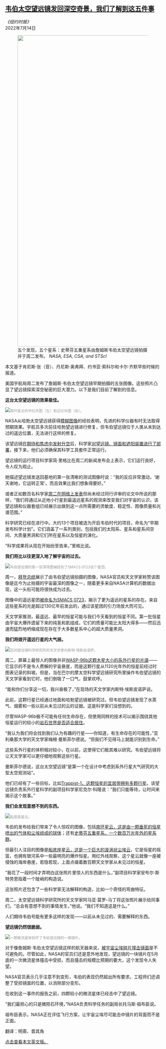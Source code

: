 <!--1657784222000-->
[韦伯太空望远镜发回深空奇景，我们了解到这五件事](https://cn.nytimes.com/science/20220714/nasa-webb-telescope-images-galaxies/)
------

<address>《纽约时报》</address><time pudate="2022-07-14 03:06:38" datetime="2022-07-14 03:06:38">2022年7月14日</time><figure><img src="https://images.weserv.nl/?url=static01.nyt.com/images/2022/07/13/science/13webb-explainer-quintet/merlin_209945787_905cdcf1-e171-4bc9-8fae-6b92f298335c-master1050.jpg" width="1050" height="1007"><figcaption>五个发现，五个星系：史蒂芬五重星系由詹姆斯韦伯太空望远镜拍摄并于周二发布。 <cite>NASA, ESA, CSA, and STScI</cite></figcaption></figure><section><p>本文基于肯尼斯·张（音）、丹尼斯·奥弗拜、约书亚·索科尔和卡尔·齐默早些时候的报道。</p><p>美国宇航局周二发布了詹姆斯·韦伯太空望远镜早期拍摄的五张图像。这些照片凸显了望远镜探索深空秘密的巨大潜力。以下是我们目前了解到的信息。</p><p><b>这台</b><b>太空望远镜</b><b>的效果极佳</b><b>。</b></p><p><img src="https://images.weserv.nl/?url=static01.nyt.com/images/2022/07/13/science/13webb-explainer-southern-ring/13webb-explainer-southern-ring-master1050.jpg"><small style="color: #999;">南环星云的中红外图（左）和近红外图（右）。</small></p><p>NASA从哈勃太空望远镜获得<a rel="noopener noreferrer" target="_blank" href="https://www.nasa.gov/content/hubbles-mirror-flaw">模糊图像</a>的经验表明，先进的科学仪器有时无法取得预期效果。宇航员多次前往哈勃望远镜进行修复，但韦伯望远镜位于人类从未到达过的遥远位置，无法进行这样的修复。</p><p>该望远镜<a href="https://www.nytimes.com/2021/12/14/science/james-webb-telescope-launch.html">在期待和焦虑中发射升空</a>后，科学家<a href="https://www.nytimes.com/2022/01/08/science/james-webb-telescope-nasa-deployment.html">对望远镜、镜面和遮阳装置进行了部署</a>，接下来，他们必须确保其科学工具套件正常运行。</p><p>望远镜的运行项目科学家简·里格比在周二的新闻发布会上表示，它们运行良好，令人叹为观止。</p><p>她描述望远镜发送回基地的第一张清晰的测试图像时说：“我的反应非常激动，‘谢天谢地，它运转正常’。而且效果比我们想象得要好。”</p><p>或者正如数百名科学家<a rel="noopener noreferrer" target="_blank" href="https://arxiv.org/abs/2207.05632">周二在网络上发表</a>但尚未经过同行评审的论文中所说的那样，“我们将通过从近地小行星到最遥远星系的观测来改变我们对宇宙的认识，该望远镜和仪器套组已经展示出做到这一点所需要的灵敏度、稳定性、图像质量和光谱范围。”</p><p>科学研究已经在进行中。大约13个项目被选为开启韦伯时代的项目，命名为“早期发布科学计划”。它们涵盖了一系列类别，包括我们的太阳系、星系和星系间空间、大质量黑洞和它们所在星系以及恒星的演化。</p><p>“科学成果将从现在开始纷至沓来，”里格比说。</p><p><b>我们将比以往更深入地了解宇宙的过去。</b></p><p><img src="https://images.weserv.nl/?url=static01.nyt.com/images/2022/07/13/science/13webb-explainer-smacs/13webb-explainer-smacs-master1050.jpg"><small style="color: #999;">韦伯望远镜的第一张深场图捕捉到了SMACS 0723这个星团。</small></p><p>周一，<a href="https://www.nytimes.com/2022/07/11/science/nasa-webb-telescope-images-livestream.html">拜登总统</a>展示了由韦伯望远镜拍摄的图像，NASA官员和天文学家称赞该图像是迄今为止拍摄的宇宙最深的图像之一，随着更多来自NASA计算机的数据出现，这一头衔可能将很快成为过去。</p><p>图像中的遥远星团<a href="https://www.nytimes.com/live/2022/07/12/science/webb-telescope-images-nasa/webbs-first-image-a-cosmic-fishing-hole-for-old-timey-galaxies">被命名为SMACS 0723</a>，揭示了更为遥远的星系的存在。来自这些星系的光是超过130亿年前发出的，通过该星团的引力场放大而可见。</p><p>天文学家推测，最遥远、最早的恒星可能与我们今天看到的恒星不同。第一批恒星由宇宙大爆炸遗留下来的纯氢和氦组成，它们的质量可能比太阳大得多——然后迅速而猛烈地坍缩成现在存在于大多数星系中心的超大质量黑洞。</p><p><b>我们将</b><b>拨开</b><b>遥远行星的大气层。</b></p><p><img src="https://images.weserv.nl/?url=static01.nyt.com/images/2022/07/13/science/13webb-explainer-nestor/merlin_209944155_1b26497b-4fd1-49d2-afcb-61b9467412ef-master1050.jpg"><small style="color: #999;">空间望远镜科学研究所的天文学家内斯特·埃斯皮诺萨。</small></p><p>周二，屏幕上最惊人的图像并非<a href="https://www.nytimes.com/2022/07/12/science/wasp-96b-exoplanet-webb-telescope.html">WASP-96b这颗木星大小的系外行星的光谱</a>——它显示的不是令人费解的宇宙悬崖，而是这颗行星从1120光年外的恒星前经过时图表记录的斜坡。但是，当在巴尔的摩太空科学望远镜研究所里操作韦伯望远镜的天文学家看到它时，他们倒吸了一口气，鼓掌欢呼。</p><p>“能和你们分享这一切，我兴奋极了，”在现场的天文学家内斯特·埃斯皮诺萨说。</p><p>此前，这颗行星已经通过地面和哈勃望远镜被研究过。但韦伯望远镜发现了水蒸气、烟雾和一些以前从未见过的云的证据。这是科学家们没想到的。</p><p>尽管WASP-96b极不可能有任何生命存在，但使用同样的技术可以揭示围绕其他恒星运行的较小的<a href="https://www.nytimes.com/2022/07/02/science/webb-telescope-exoplanets-atmosphere.html">岩石世界是否适合居住</a>。</p><p>“我认为我们将会找到我们认为有趣的行星——你知道，有生命存在的可能性，”亚利桑那大学的天文学家梅根·曼斯菲尔德说。“但我们不见得马上就能识别到生命。”</p><p>这些系外行星的体积相对较小，在以前，这使得它们极其难以研究。韦伯望远镜将让天文学家可以更仔细地观察这些行星。</p><p>曼斯菲尔德说，这台太空望远镜“是第一个在设计中考虑到系外行星大气研究的大型太空观测站”。</p><p>他们已经有了一些目标，比如<a href="https://www.nytimes.com/2017/02/22/science/trappist-1-exoplanets-nasa.html">Trappist-1，这颗恒星的宜居带拥有多颗行星</a>。该望远镜负责系外行星科学的副项目科学家尼克尔·科隆说：“我们只能等待，让时间来揭示这个故事。”</p><p><b>我们会发现意想不到的东西。</b></p><p><img src="https://images.weserv.nl/?url=static01.nyt.com/images/2022/07/13/science/13webb-explainer-carina/13webb-explainer-carina-master1050.jpg"><small style="color: #999;">船底座星云。</small></p><p>韦伯的发布给我们带来了令人惊叹的图像，包括<a href="https://www.nytimes.com/live/2022/07/12/science/webb-telescope-images-nasa/first-look-southern-ring-nebula">南环星云，这是由一颗垂死的恒星喷出的气体和尘埃组成的球体</a>；还有<a href="https://www.nytimes.com/live/2022/07/12/science/webb-telescope-images-nasa/first-look-stephans-quintet">史蒂芬五重星系，一个数百万光年外的星系群</a>。</p><p>但最引人注目的图像是<a href="https://www.nytimes.com/2022/07/12/science/carina-nebula-james-webb-telescope.html">船底座星云，这是一个巨大的漩涡状尘埃云</a>，它是恒星的摇篮，也拥有银河系中一些最明亮的爆炸恒星。用红外线观察，这个星云就像一座被侵蚀的海岸悬崖，若隐若现，上面点缀着数百颗天文学家从未见过的恒星。</p><p>“我花了一段时间才弄明白这张照片里惊人的东西是什么，”副项目科学家安布尔·斯特劳恩指着一个陡峭的构造说。</p><p>这张照片还包含了一些科学家无法解释的构造，比如一个奇怪的弯曲特征。</p><p>周二，太空望远镜科学研究所的天文学家阿马亚·莫罗-马丁将这张照片展示给同事们，“总会有意想不到的事情发生，”他说。“我们不知道这是什么。”</p><p>人们期待韦伯号能有更多这样的发现——以前从未见过的、需要解释的东西。</p><p><b>望远镜仍然很脆弱。</b></p><p><img src="https://images.weserv.nl/?url=static01.nyt.com/images/2022/07/13/science/13webb-explainer-fragile/13webb-explainer-fragile-master1050.jpg"><small style="color: #999;">一颗微流星体损坏了韦伯望远镜的一面镜片。</small></p><p>对于像詹姆斯·韦伯太空望远镜这样的航天器来说，<a href="https://www.nytimes.com/live/2022/07/12/science/webb-telescope-images-nasa/mirror-hits-damage">被宇宙尘埃碎片撞击镜面</a>是不可避免的。尽管如此，NASA的官员们还是意外地发现，望远镜的一块镜片在5月底的一次微流星体撞击中受损，而且撞击的规模比预期的要大，这个发现令人失望。</p><p>NASA官员表示几乎注意不到变形，韦伯的表现仍然超出所有要求。工程师们还调整了受损镜面的位置，以消除部分变形。</p><p>在收到这一事件的报告之前，四颗较小的微流星体已经击中了望远镜。</p><p>“我们最担心的只是微陨石环境，”NASA负责科学任务的副局长托马斯·祖布臣说。</p><p>祖布臣表示，NASA正在评估飞行方案，让宇宙尘埃尽可能击中镜片的背面而不是正面。</p></section><footer><p>翻译：明斋、晋其角</p><p><a rel="nofollow" target="_blank" href="https://www.nytimes.com/article/nasa-webb-telescope-images-galaxies.html">点击查看本文英文版。</a></p></footer>
